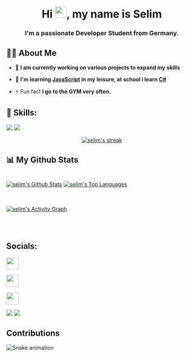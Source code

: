 

<h1 align="center">Hi <img src="https://raw.githubusercontent.com/MartinHeinz/MartinHeinz/master/wave.gif" width="30px">, my name is Selim</h1>
<h3 align="center">I'm a passionate Developer Student from Germany.</h3>


## 🙋‍♂️ About Me

- 🔭 **I am currently working on various projects to expand my skills**

- 🌱 **I'm learning <a href="https://www.javascript.com/">JavaScript</a> in my leisure, at school i learn <a href="https://www.w3schools.com/cs/index.php">C#</a>**

- ⚡ Fun fact **I go to the GYM very often.**


## 🚀 Skills:

<p align="left"> 
<!--    <a href="https://www.w3schools.com/css/" target="_blank"> <img src="https://img.icons8.com/color/48/000000/javascript.png"/></a> -->
    <a href="https://www.w3.org/html/" target="_blank"> <img src="https://img.icons8.com/color/48/000000/html-5.png"/></a> 
    <a href="https://www.w3schools.com/css/" target="_blank"> <img src="https://img.icons8.com/color/48/000000/css3.png"/></a> 
    <!-- <a href="https://www.w3schools.com/css/" target="_blank"> <img src="https://img.icons8.com/color/48/000000/tailwindcss.png"/></a> --> 
    <!-- <a href="https://www.w3schools.com/css/" target="_blank"> <img src="https://img.icons8.com/color/48/000000/figma.png"/></a> -->
   <!-- <a href="https://getbootstrap.com" target="_blank"> <img src="https://img.icons8.com/color/48/000000/bootstrap.png"/> </a> -->
   <!-- <a href="https://docs.microsoft.com/de-de/powershell/" target="_blank"> <img src="https://cdn.icon-icons.com/icons2/2107/PNG/512/file_type_powershell_icon_130243.png" width="45" height="48"/> </a> -->

    
    
<br/>

<p align="center">
    <a href="https://github.com/selimAP/github-readme-streak-stats">
        <img title="🔥 Get streak stats for your profile at git.io/streak-stats" alt="selim's streak" src="https://github-readme-streak-stats.herokuapp.com/?user=selimAP&theme=black-ice&hide_border=true&stroke=0000&background=060A0CD0"/>
    </a>
</p>

## 📊 My Github Stats

  <br/>
    <a href="https://github.com/selimAP/github-readme-stats"><img alt="selim's Github Stats" src="https://github-readme-stats.vercel.app/api?username=selimAP&show_icons=true&count_private=true&theme=react&hide_border=true&bg_color=0D1117" /></a>
  <a href="https://github.com/selimAP/github-readme-stats"><img alt="selim's Top Languages" src="https://github-readme-stats.vercel.app/api/top-langs/?username=selimAP&langs_count=8&count_private=true&layout=compact&theme=react&hide_border=true&bg_color=0D1117" /></a>
  <br/>



<br/>
<br/>

<a href="https://github.com/selimAP/github-readme-activity-graph"><img alt="selim's Activity Graph" src="https://activity-graph.herokuapp.com/graph?username=selimAP&bg_color=0D1117&color=5BCDEC&line=5BCDEC&point=FFFFFF&hide_border=true" /></a>

<br/>
<br/>

## Socials:
<p align="left">
<a href="https://www.github.com/selimAP" target="_blank" rel="noreferrer"><img src="https://raw.githubusercontent.com/danielcranney/readme-generator/main/public/icons/socials/github.svg" width="32" height="32" /></a>

<a href="http://www.instagram.com/selim.ssa" target="_blank" rel="noreferrer"><img src="https://raw.githubusercontent.com/danielcranney/readme-generator/main/public/icons/socials/instagram.svg" width="32" height="32" /></a>

<a href="https://www.twitter.com/sel1mAP" target="_blank" rel="noreferrer"><img src="https://raw.githubusercontent.com/danielcranney/readme-generator/main/public/icons/socials/twitter.svg" width="32" height="32" /></a>

![](https://komarev.com/ghpvc/?username=selimAPCGN&style=for-the-badge)
<a href="https://www.github.com/selimAP" target="_blank" rel="noreferrer"><img
                  src="https://img.shields.io/github/followers/selimAP?logo=github&style=for-the-badge" /></a>
    

</p>

## Contributions
  ![Snake animation](https://github.com/selimAP/selimAP/blob/output/github-contribution-grid-snake.svg)
  
